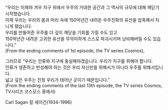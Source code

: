 “우리는 이제야 겨우 지구 위에서 우주의 거대한 공간과 그 역사의 규모에 대해 깨닫기 시작했습니다.  
이제 우리는 우리의 몸과 머리 속에 150억년간 내려온 우주진화의 유산을 압축해서 지니게 됐습니다.  
우리를 만들어준 우주를 더 깊이 깨닫을 기회를 가질 수도 있고  
150억년간 내려온 고귀한 유산을 무의미하게 스스로 파괴시키며 낭비해버릴 수도 있습니다.”  
(From the ending comments of 1st episode, the TV series Cosmos),  

그러므로 “우리는 인류와 지구에 충실해야겠습니다. 우리가 지구를 위해야 합니다.  
인류가 생존하고 번성해야 하는 것은 우리 자신만을 위해서가 아니라 우주를 위해서입니다.  
넓고 깊은 우주는 진정 우리가 태어난 곳이기 때문입니다.”  
(From the ending comments of the last 13th episode, the TV series Cosmos, TV시리즈 코스모스 중에서)  

Carl Sagan 칼 세이건(1934-1996)  
